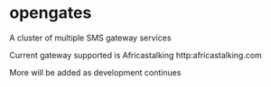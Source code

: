 # opengates
A cluster of multiple SMS gateway services 

Current gateway supported is Africastalking http:africastalking.com

More will be added as development continues





